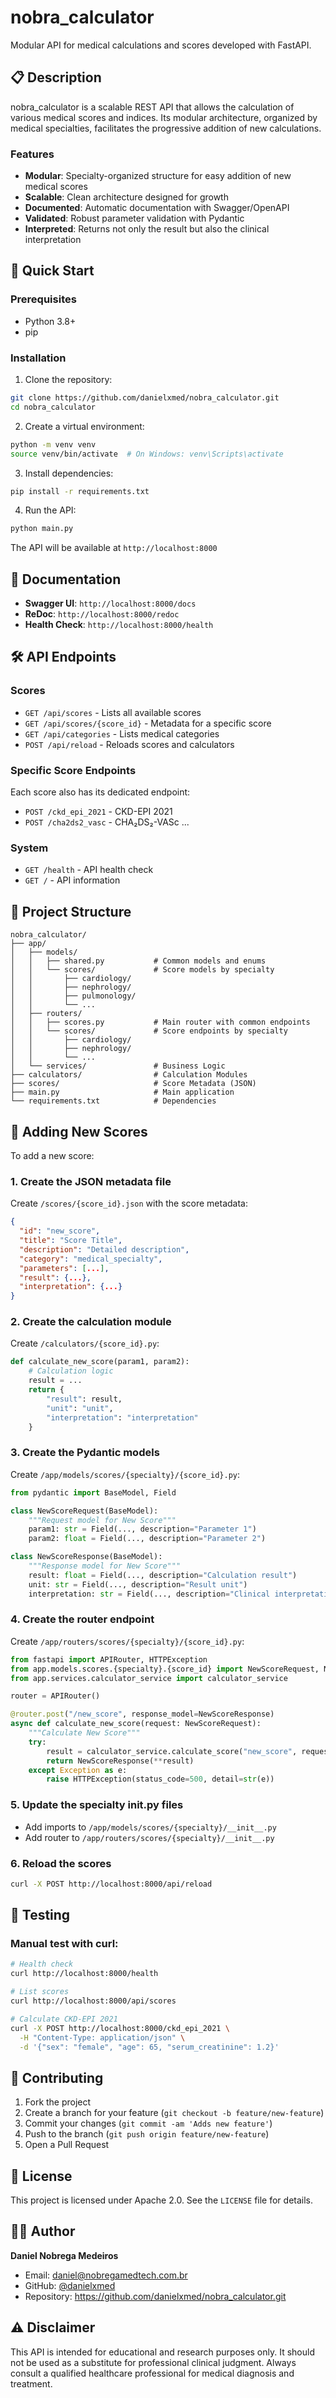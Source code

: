 # nobra_calculator

Modular API for medical calculations and scores developed with FastAPI.

## 📋 Description

nobra_calculator is a scalable REST API that allows the calculation of various medical scores and indices. Its modular architecture, organized by medical specialties, facilitates the progressive addition of new calculations.

### Features

- **Modular**: Specialty-organized structure for easy addition of new medical scores
- **Scalable**: Clean architecture designed for growth
- **Documented**: Automatic documentation with Swagger/OpenAPI
- **Validated**: Robust parameter validation with Pydantic
- **Interpreted**: Returns not only the result but also the clinical interpretation

## 🚀 Quick Start

### Prerequisites

- Python 3.8+
- pip

### Installation

1. Clone the repository:
```bash
git clone https://github.com/danielxmed/nobra_calculator.git
cd nobra_calculator
```

2. Create a virtual environment:
```bash
python -m venv venv
source venv/bin/activate  # On Windows: venv\Scripts\activate
```

3. Install dependencies:
```bash
pip install -r requirements.txt
```

4. Run the API:
```bash
python main.py
```

The API will be available at `http://localhost:8000`

## 📖 Documentation

- **Swagger UI**: `http://localhost:8000/docs`
- **ReDoc**: `http://localhost:8000/redoc`
- **Health Check**: `http://localhost:8000/health`


## 🛠️ API Endpoints

### Scores
- `GET /api/scores` - Lists all available scores
- `GET /api/scores/{score_id}` - Metadata for a specific score
- `GET /api/categories` - Lists medical categories
- `POST /api/reload` - Reloads scores and calculators


### Specific Score Endpoints
Each score also has its dedicated endpoint:
- `POST /ckd_epi_2021` - CKD-EPI 2021
- `POST /cha2ds2_vasc` - CHA₂DS₂-VASc
...

### System
- `GET /health` - API health check
- `GET /` - API information

## 📁 Project Structure

```
nobra_calculator/
├── app/
│   ├── models/
│   │   ├── shared.py           # Common models and enums
│   │   └── scores/             # Score models by specialty
│   │       ├── cardiology/
│   │       ├── nephrology/
│   │       ├── pulmonology/
│   │       └── ...
│   ├── routers/
│   │   ├── scores.py           # Main router with common endpoints
│   │   └── scores/             # Score endpoints by specialty
│   │       ├── cardiology/
│   │       ├── nephrology/
│   │       └── ...
│   └── services/               # Business Logic
├── calculators/                # Calculation Modules
├── scores/                     # Score Metadata (JSON)
├── main.py                     # Main application
└── requirements.txt            # Dependencies
```

## 🔧 Adding New Scores

To add a new score:

### 1. Create the JSON metadata file
Create `/scores/{score_id}.json` with the score metadata:
```json
{
  "id": "new_score",
  "title": "Score Title",
  "description": "Detailed description",
  "category": "medical_specialty",
  "parameters": [...],
  "result": {...},
  "interpretation": {...}
}
```

### 2. Create the calculation module
Create `/calculators/{score_id}.py`:
```python
def calculate_new_score(param1, param2):
    # Calculation logic
    result = ...
    return {
        "result": result,
        "unit": "unit",
        "interpretation": "interpretation"
    }
```

### 3. Create the Pydantic models
Create `/app/models/scores/{specialty}/{score_id}.py`:
```python
from pydantic import BaseModel, Field

class NewScoreRequest(BaseModel):
    """Request model for New Score"""
    param1: str = Field(..., description="Parameter 1")
    param2: float = Field(..., description="Parameter 2")

class NewScoreResponse(BaseModel):
    """Response model for New Score"""
    result: float = Field(..., description="Calculation result")
    unit: str = Field(..., description="Result unit")
    interpretation: str = Field(..., description="Clinical interpretation")
```

### 4. Create the router endpoint
Create `/app/routers/scores/{specialty}/{score_id}.py`:
```python
from fastapi import APIRouter, HTTPException
from app.models.scores.{specialty}.{score_id} import NewScoreRequest, NewScoreResponse
from app.services.calculator_service import calculator_service

router = APIRouter()

@router.post("/new_score", response_model=NewScoreResponse)
async def calculate_new_score(request: NewScoreRequest):
    """Calculate New Score"""
    try:
        result = calculator_service.calculate_score("new_score", request.dict())
        return NewScoreResponse(**result)
    except Exception as e:
        raise HTTPException(status_code=500, detail=str(e))
```

### 5. Update the specialty __init__.py files
- Add imports to `/app/models/scores/{specialty}/__init__.py`
- Add router to `/app/routers/scores/{specialty}/__init__.py`

### 6. Reload the scores
```bash
curl -X POST http://localhost:8000/api/reload
```

## 🧪 Testing

### Manual test with curl:

```bash
# Health check
curl http://localhost:8000/health

# List scores
curl http://localhost:8000/api/scores

# Calculate CKD-EPI 2021
curl -X POST http://localhost:8000/ckd_epi_2021 \
  -H "Content-Type: application/json" \
  -d '{"sex": "female", "age": 65, "serum_creatinine": 1.2}'
```

## 🤝 Contributing

1. Fork the project
2. Create a branch for your feature (`git checkout -b feature/new-feature`)
3. Commit your changes (`git commit -am 'Adds new feature'`)
4. Push to the branch (`git push origin feature/new-feature`)
5. Open a Pull Request

## 📄 License

This project is licensed under Apache 2.0. See the `LICENSE` file for details.

## 👨‍💻 Author

**Daniel Nobrega Medeiros**
- Email: daniel@nobregamedtech.com.br
- GitHub: [@danielxmed](https://github.com/danielxmed)
- Repository: https://github.com/danielxmed/nobra_calculator.git

## ⚠️ Disclaimer

This API is intended for educational and research purposes only. It should not be used as a substitute for professional clinical judgment. Always consult a qualified healthcare professional for medical diagnosis and treatment.